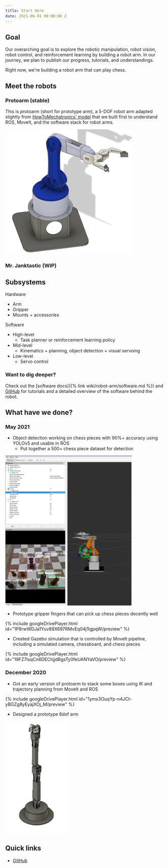 ```yaml
---
title: Start Here
date: 2021-06-01 00:00:00 Z
---
```


## Goal 

Our overarching goal is to explore the robotic manipulation, robot vision, robot control, and reinforcement learning by building a robot arm. In our journey, we plan to publish our progress, tutorials, and understandings.

Right now, we're building a robot arm that can play chess.

## Meet the robots

### Protoarm (stable)

This is protoarm (short for prototype arm), a 5-DOF robot arm adapted slightly from [HowToMechatronics' model](https://www.youtube.com/watch?v=_B3gWd3A_SI) that we built first to understand ROS, MoveIt, and the software stack for robot arms.

<img src="assets/images/protoarm.png" alt="Protoarm CAD" width="400"/>

### Mr. Janktastic (WIP)

## Subsystems 

Hardware
- Arm 
- Gripper
- Mounts + accessories

Software
- High-level
  - Task planner or reinforcement learning policy 
- Mid-level
  - Kinematics + planning, object detection + visual servoing
- Low-level
  - Servo control

### Want to dig deeper? 

Check out the [software docs]({% link wiki/robot-arm/software.md %}) and [GitHub](https://github.com/purdue-arc/arc_robot_arm) for tutorials and a detailed overview of the software behind the robot.

## What have we done?

### May 2021

- Object detection working on chess pieces with 90%+ accuracy using YOLOv5 and usable in ROS
  - Put together a 500+ chess piece dataset for detection

<img src="assets/images/obj_det_may_21.png" alt="Object detection demo" width="400"/>

- Prototype gripper fingers that can pick up chess pieces decently well

{% include googleDrivePlayer.html id="1P8rwWDJa1Yuv88X697RMvEq04j1IgpqW/preview" %}

- Created Gazebo simulation that is controlled by MoveIt pipeline, including a simulated camera, chessboard, and chess pieces

{% include googleDrivePlayer.html id="19FZ7lsqCn6DEChjjdBgsTy0feUANYaVO/preview" %}

### December 2020
- Got an early version of protoarm to stack some boxes using IK and trajectory planning from MoveIt and ROS

{% include googleDrivePlayer.html id="1yms3OuqYp-n4JCt-yBGZg8yEyajXOj_M/preview" %}

- Designed a prototype 6dof arm

<img src="assets/images/6dof_dec_20.png" alt="6DOF arm CAD" width="200"/>

## Quick links 

- [GitHub](https://github.com/purdue-arc/arc_robot_arm)
